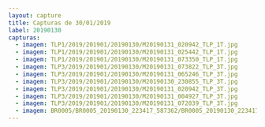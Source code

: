 ```yaml
---
layout: capture
title: Capturas de 30/01/2019
label: 20190130
capturas:
  - imagem: TLP1/2019/201901/20190130/M20190131_020942_TLP_1T.jpg
  - imagem: TLP1/2019/201901/20190130/M20190131_025442_TLP_1T.jpg
  - imagem: TLP1/2019/201901/20190130/M20190131_073350_TLP_1T.jpg
  - imagem: TLP3/2019/201901/20190130/M20190131_073822_TLP_3T.jpg
  - imagem: TLP3/2019/201901/20190130/M20190131_065246_TLP_3T.jpg
  - imagem: TLP3/2019/201901/20190130/M20190130_230855_TLP_3T.jpg
  - imagem: TLP3/2019/201901/20190130/M20190131_020942_TLP_3T.jpg
  - imagem: TLP3/2019/201901/20190130/M20190131_004927_TLP_3T.jpg
  - imagem: TLP3/2019/201901/20190130/M20190131_072039_TLP_3T.jpg
  - imagem: BR0005/BR0005_20190130_223417_587362/BR0005_20190130_223417_587362_stack_292_meteors.jpg
---
```


